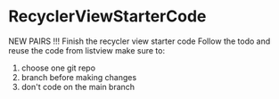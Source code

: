 # RecyclerViewStarterCode
NEW PAIRS !!!
Finish the recycler view starter code
Follow the todo and reuse the code from listview
make sure to:
1) choose one git repo
2) branch before making changes
3) don't code on the main branch
